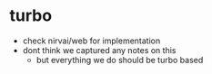 # turbo

- check nirvai/web for implementation
- dont think we captured any notes on this
  - but everything we do should be turbo based
